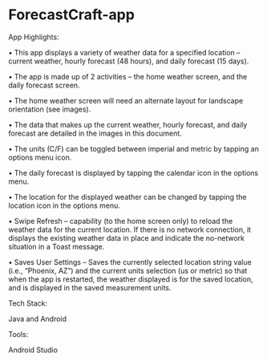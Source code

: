 # ForecastCraft-app
App Highlights:

• This app displays a variety of weather data for a specified location – current weather, hourly forecast (48 hours), and daily forecast (15 days).

• The app is made up of 2 activities – the home weather screen, and the daily forecast screen.

• The home weather screen will need an alternate layout for landscape orientation (see images). 

• The data that makes up the current weather, hourly forecast, and daily forecast are detailed in the images in this document.

• The units (C/F) can be toggled between imperial and metric by tapping an options menu icon.

• The daily forecast is displayed by tapping the calendar icon in the options menu.

• The location for the displayed weather can be changed by tapping the location icon in the options menu.

• Swipe Refresh – capability (to the home screen only) to reload the weather data for the current location. If there is no network connection, it displays the existing weather data in place and indicate the no-network situation in a Toast message.

• Saves User Settings – Saves the currently selected location string value (i.e., “Phoenix, AZ”) and the current units selection (us or metric) so that when the app is restarted, the weather displayed is for the saved location, and is displayed in the saved measurement units.


Tech Stack:

Java and Android


Tools:

Android Studio
